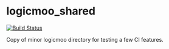 # logicmoo_shared
[![Build Status](https://travis-ci.org/Cas-AM/logicmoo_shared.svg)](https://travis-ci.org/Cas-AM/logicmoo_shared)


Copy of minor logicmoo directory for testing a few CI features. 
